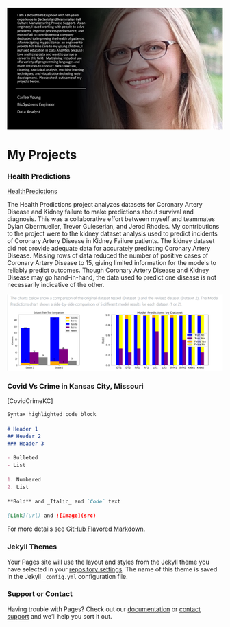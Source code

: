 ![Introduction](intro.png)


# My Projects

### Health Predictions

[HealthPredictions](https://carleeyoung.github.io/Health-Prediction/templates/index.html)

The Health Predictions project analyzes datasets for Coronary Artery Disease and Kidney failure to make predictions about survival and diagnosis.  This was a collaborative effort between myself and teammates Dylan Obermueller, Trevor Guleserian, and Jerod Rhodes.  My contributions to the project were to the kidney dataset analysis used to predict incidents of Coronary Artery Disease in Kidney Failure patients.  The kidney dataset did not provide adequate data for accurately predicting Coronary Artery Disease.  Missing rows of data reduced the number of positive cases of Coronary Artery Disease to 15, giving limited information for the models to reliably predict outcomes.  Though Coronary Artery Disease and Kidney Disease may go hand-in-hand, the data used to predict one disease is not necessarily indicative of the other.

![HealthPredictionsImg](HealthPredictionsImg.PNG)


### Covid Vs Crime in Kansas City, Missouri

[CovidCrimeKC]

```markdown
Syntax highlighted code block

# Header 1
## Header 2
### Header 3

- Bulleted
- List

1. Numbered
2. List

**Bold** and _Italic_ and `Code` text

[Link](url) and ![Image](src)
```

For more details see [GitHub Flavored Markdown](https://guides.github.com/features/mastering-markdown/).

### Jekyll Themes

Your Pages site will use the layout and styles from the Jekyll theme you have selected in your [repository settings](https://github.com/carleeyoung/carleeyoung.github.io/settings). The name of this theme is saved in the Jekyll `_config.yml` configuration file.

### Support or Contact

Having trouble with Pages? Check out our [documentation](https://docs.github.com/categories/github-pages-basics/) or [contact support](https://github.com/contact) and we’ll help you sort it out.
